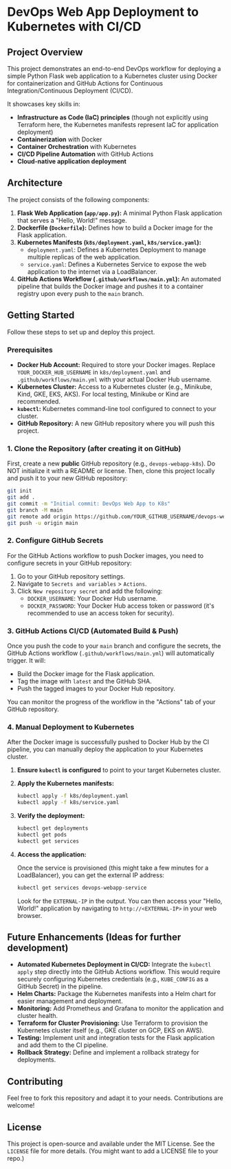 # DevOps Web App Deployment to Kubernetes with CI/CD

## Project Overview

This project demonstrates an end-to-end DevOps workflow for deploying a simple Python Flask web application to a Kubernetes cluster using Docker for containerization and GitHub Actions for Continuous Integration/Continuous Deployment (CI/CD).

It showcases key skills in:
- **Infrastructure as Code (IaC) principles** (though not explicitly using Terraform here, the Kubernetes manifests represent IaC for application deployment)
- **Containerization** with Docker
- **Container Orchestration** with Kubernetes
- **CI/CD Pipeline Automation** with GitHub Actions
- **Cloud-native application deployment**

## Architecture

The project consists of the following components:

1.  **Flask Web Application (`app/app.py`):** A minimal Python Flask application that serves a "Hello, World!" message.
2.  **Dockerfile (`Dockerfile`):** Defines how to build a Docker image for the Flask application.
3.  **Kubernetes Manifests (`k8s/deployment.yaml`, `k8s/service.yaml`):**
    *   `deployment.yaml`: Defines a Kubernetes Deployment to manage multiple replicas of the web application.
    *   `service.yaml`: Defines a Kubernetes Service to expose the web application to the internet via a LoadBalancer.
4.  **GitHub Actions Workflow (`.github/workflows/main.yml`):** An automated pipeline that builds the Docker image and pushes it to a container registry upon every push to the `main` branch.

## Getting Started

Follow these steps to set up and deploy this project.

### Prerequisites

*   **Docker Hub Account:** Required to store your Docker images. Replace `YOUR_DOCKER_HUB_USERNAME` in `k8s/deployment.yaml` and `.github/workflows/main.yml` with your actual Docker Hub username.
*   **Kubernetes Cluster:** Access to a Kubernetes cluster (e.g., Minikube, Kind, GKE, EKS, AKS). For local testing, Minikube or Kind are recommended.
*   **`kubectl`:** Kubernetes command-line tool configured to connect to your cluster.
*   **GitHub Repository:** A new GitHub repository where you will push this project.

### 1. Clone the Repository (after creating it on GitHub)

First, create a new **public** GitHub repository (e.g., `devops-webapp-k8s`). Do NOT initialize it with a README or license. Then, clone this project locally and push it to your new GitHub repository:

```bash
git init
git add .
git commit -m "Initial commit: DevOps Web App to K8s"
git branch -M main
git remote add origin https://github.com/YOUR_GITHUB_USERNAME/devops-webapp-k8s.git # Replace with your GitHub username and repo name
git push -u origin main
```

### 2. Configure GitHub Secrets

For the GitHub Actions workflow to push Docker images, you need to configure secrets in your GitHub repository:

1.  Go to your GitHub repository settings.
2.  Navigate to `Secrets and variables` > `Actions`.
3.  Click `New repository secret` and add the following:
    *   `DOCKER_USERNAME`: Your Docker Hub username.
    *   `DOCKER_PASSWORD`: Your Docker Hub access token or password (it's recommended to use an access token for security).

### 3. GitHub Actions CI/CD (Automated Build & Push)

Once you push the code to your `main` branch and configure the secrets, the GitHub Actions workflow (`.github/workflows/main.yml`) will automatically trigger. It will:

*   Build the Docker image for the Flask application.
*   Tag the image with `latest` and the GitHub SHA.
*   Push the tagged images to your Docker Hub repository.

You can monitor the progress of the workflow in the "Actions" tab of your GitHub repository.

### 4. Manual Deployment to Kubernetes

After the Docker image is successfully pushed to Docker Hub by the CI pipeline, you can manually deploy the application to your Kubernetes cluster.

1.  **Ensure `kubectl` is configured** to point to your target Kubernetes cluster.
2.  **Apply the Kubernetes manifests:**

    ```bash
    kubectl apply -f k8s/deployment.yaml
    kubectl apply -f k8s/service.yaml
    ```

3.  **Verify the deployment:**

    ```bash
    kubectl get deployments
    kubectl get pods
    kubectl get services
    ```

4.  **Access the application:**

    Once the service is provisioned (this might take a few minutes for a LoadBalancer), you can get the external IP address:

    ```bash
    kubectl get services devops-webapp-service
    ```

    Look for the `EXTERNAL-IP` in the output. You can then access your "Hello, World!" application by navigating to `http://<EXTERNAL-IP>` in your web browser.

## Future Enhancements (Ideas for further development)

*   **Automated Kubernetes Deployment in CI/CD:** Integrate the `kubectl apply` step directly into the GitHub Actions workflow. This would require securely configuring Kubernetes credentials (e.g., `KUBE_CONFIG` as a GitHub Secret) in the pipeline.
*   **Helm Charts:** Package the Kubernetes manifests into a Helm chart for easier management and deployment.
*   **Monitoring:** Add Prometheus and Grafana to monitor the application and cluster health.
*   **Terraform for Cluster Provisioning:** Use Terraform to provision the Kubernetes cluster itself (e.g., GKE cluster on GCP, EKS on AWS).
*   **Testing:** Implement unit and integration tests for the Flask application and add them to the CI pipeline.
*   **Rollback Strategy:** Define and implement a rollback strategy for deployments.

## Contributing

Feel free to fork this repository and adapt it to your needs. Contributions are welcome!

## License

This project is open-source and available under the MIT License. See the `LICENSE` file for more details. (You might want to add a LICENSE file to your repo.)

